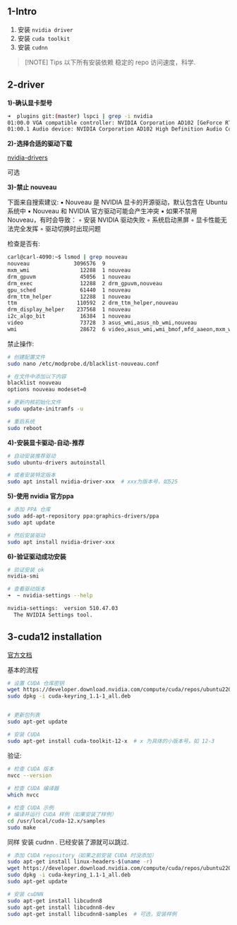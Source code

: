 
## 1-Intro


1. 安装 `nvidia driver`
2. 安装 `cuda toolkit`
3. 安装 `cudnn`


> [!NOTE] Tips
> 以下所有安装依赖 稳定的 repo 访问速度，科学.



## 2-driver

**1)-确认显卡型号**

```sh
➜  plugins git:(master) lspci | grep -i nvidia
01:00.0 VGA compatible controller: NVIDIA Corporation AD102 [GeForce RTX 4090] (rev a1)
01:00.1 Audio device: NVIDIA Corporation AD102 High Definition Audio Controller (rev a1)
```

**2)-选择合适的驱动下载**

[nvidia-drivers](https://www.nvidia.cn/drivers/lookup/)

可选

**3)-禁止 nouveau**

下面来自搜索建议: 
▪ Nouveau 是 NVIDIA 显卡的开源驱动，默认包含在 Ubuntu 系统中
▪ Nouveau 和 NVIDIA 官方驱动可能会产生冲突
▪ 如果不禁用 Nouveau，有时会导致：
◦ 安装 NVIDIA 驱动失败
◦ 系统启动黑屏
◦ 显卡性能无法完全发挥
◦ 驱动切换时出现问题


检查是否有:

```sh
carl@carl-4090:~$ lsmod | grep nouveau
nouveau              3096576  9
mxm_wmi                12288  1 nouveau
drm_gpuvm              45056  1 nouveau
drm_exec               12288  2 drm_gpuvm,nouveau
gpu_sched              61440  1 nouveau
drm_ttm_helper         12288  1 nouveau
ttm                   110592  2 drm_ttm_helper,nouveau
drm_display_helper    237568  1 nouveau
i2c_algo_bit           16384  1 nouveau
video                  73728  3 asus_wmi,asus_nb_wmi,nouveau
wmi                    28672  6 video,asus_wmi,wmi_bmof,mfd_aaeon,mxm_wmi,nouveau
```

禁止操作:

```sh
# 创建配置文件
sudo nano /etc/modprobe.d/blacklist-nouveau.conf

# 在文件中添加以下内容
blacklist nouveau
options nouveau modeset=0

# 更新内核初始化文件
sudo update-initramfs -u

# 重启系统
sudo reboot

```


**4)-安装显卡驱动-自动-推荐**

```sh
# 自动安装推荐驱动
sudo ubuntu-drivers autoinstall

# 或者安装特定版本
sudo apt install nvidia-driver-xxx  # xxx为版本号，如525
```


**5)-使用 nvidia 官方ppa**

```sh
# 添加 PPA 仓库
sudo add-apt-repository ppa:graphics-drivers/ppa
sudo apt update

# 然后安装驱动
sudo apt install nvidia-driver-xxx
```


**6)-验证驱动成功安装**

```sh
# 验证安装 ok
nvidia-smi

# 查看驱动版本
➜  ~ nvidia-settings --help

nvidia-settings:  version 510.47.03
  The NVIDIA Settings tool.
```


## 3-cuda12 installation

[官方文档](https://docs.nvidia.com/cuda/cuda-installation-guide-linux/)



基本的流程

```sh
# 设置 CUDA 仓库密钥
wget https://developer.download.nvidia.com/compute/cuda/repos/ubuntu2204/x86_64/cuda-keyring_1.1-1_all.deb
sudo dpkg -i cuda-keyring_1.1-1_all.deb


# 更新包列表
sudo apt-get update

# 安装 CUDA
sudo apt-get install cuda-toolkit-12-x  # x 为具体的小版本号，如 12-3
```

验证:

```sh
# 检查 CUDA 版本
nvcc --version
  
# 检查 CUDA 编译器
which nvcc

# 检查 CUDA 示例
# 编译并运行 CUDA 样例（如果安装了样例）
cd /usr/local/cuda-12.x/samples
sudo make
```


同样 安装 cudnn .  已经安装了源就可以跳过.

```sh
# 添加 CUDA repository（如果之前安装 CUDA 时没添加）
sudo apt-get install linux-headers-$(uname -r)
wget https://developer.download.nvidia.com/compute/cuda/repos/ubuntu2204/x86_64/cuda-keyring_1.1-1_all.deb
sudo dpkg -i cuda-keyring_1.1-1_all.deb
sudo apt-get update

# 安装 cuDNN
sudo apt-get install libcudnn8
sudo apt-get install libcudnn8-dev
sudo apt-get install libcudnn8-samples  # 可选，安装样例

```

